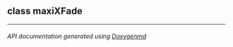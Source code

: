 ## class maxiXFade



---

###### API documentation generated using [Doxygenmd](https://github.com/d99kris/doxygenmd)

